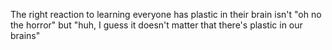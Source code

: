 The right reaction to learning everyone has plastic in their brain isn't "oh no the horror" but "huh, I guess it doesn't matter that there's plastic in our brains"

